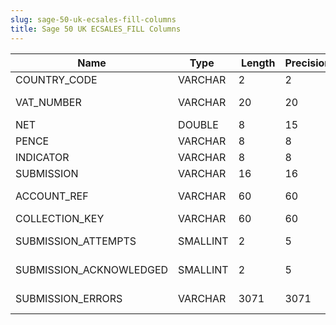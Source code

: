 ```yaml
---
slug: sage-50-uk-ecsales-fill-columns
title: Sage 50 UK ECSALES_FILL Columns
---
```

| Name | Type  |  Length | Precision  |  Notes  | Example |
| --- | --- | --- | --- | --- | --- |
| COUNTRY_CODE | VARCHAR | 2 | 2 | Country Code |  |
| VAT_NUMBER | VARCHAR | 20 | 20 | Customer VAT Number |  |
| NET | DOUBLE | 8 | 15 | Net |  |
| PENCE | VARCHAR | 8 | 8 | Pence |  |
| INDICATOR | VARCHAR | 8 | 8 | Indicator |  |
| SUBMISSION | VARCHAR | 16 | 16 | Submission |  |
| ACCOUNT_REF | VARCHAR | 60 | 60 | Customer Reference |  |
| COLLECTION_KEY | VARCHAR | 60 | 60 | Collection key |  |
| SUBMISSION_ATTEMPTS | SMALLINT | 2 | 5 | Submission attempts |  |
| SUBMISSION_ACKNOWLEDGED | SMALLINT | 2 | 5 | Submission acknowledged |  |
| SUBMISSION_ERRORS | VARCHAR | 3071 | 3071 | Submission errors |  |
